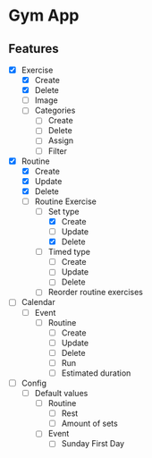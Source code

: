 # Gym App

## Features

- [x] Exercise
    - [x] Create
    - [x] Delete
    - [ ] Image
    - [ ] Categories
      - [ ] Create
      - [ ] Delete
      - [ ] Assign
      - [ ] Filter
- [x] Routine
    - [x] Create
    - [x] Update
    - [x] Delete
    - [ ] Routine Exercise
        - [ ] Set type
            - [x] Create
            - [ ] Update
            - [x] Delete
        - [ ] Timed type
            - [ ] Create
            - [ ] Update
            - [ ] Delete
        - [ ] Reorder routine exercises
- [ ] Calendar
    - [ ] Event
        - [ ] Routine
            - [ ] Create
            - [ ] Update
            - [ ] Delete
            - [ ] Run
            - [ ] Estimated duration
- [ ] Config
    - [ ] Default values
        - [ ] Routine
            - [ ] Rest
            - [ ] Amount of sets
        - [ ] Event
          - [ ] Sunday First Day